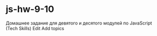# js-hw-9-10
Домашнее задание для девятого и десятого модулей по JavaScript (Tech Skills) Edit Add topics
